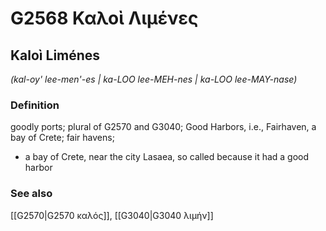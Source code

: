 # G2568 Καλοὶ Λιμένες

## Kaloì Liménes

_(kal-oy' lee-men'-es | ka-LOO lee-MEH-nes | ka-LOO lee-MAY-nase)_

### Definition

goodly ports; plural of G2570 and G3040; Good Harbors, i.e., Fairhaven, a bay of Crete; fair havens; 

- a bay of Crete, near the city Lasaea, so called because it had a good harbor

### See also

[[G2570|G2570 καλός]], [[G3040|G3040 λιμήν]]
